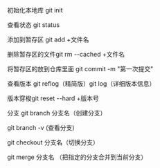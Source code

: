 初始化本地库 git init

查看状态 git status

添加到暂存区 git add +文件名

删除暂存区的文件git rm --cached +文件名

将暂存区的放到仓库里面 git commit -m "第一次提交"

查看版本 git reflog（精简版）git log（详细版本信息）

版本穿梭git reset --hard +版本号

分支 git branch 分支名（创建分支）

git branch -v (查看分支)

git checkout 分支名（切换分支）

git merge 分支名 （把指定的分支合并到当前分支）

